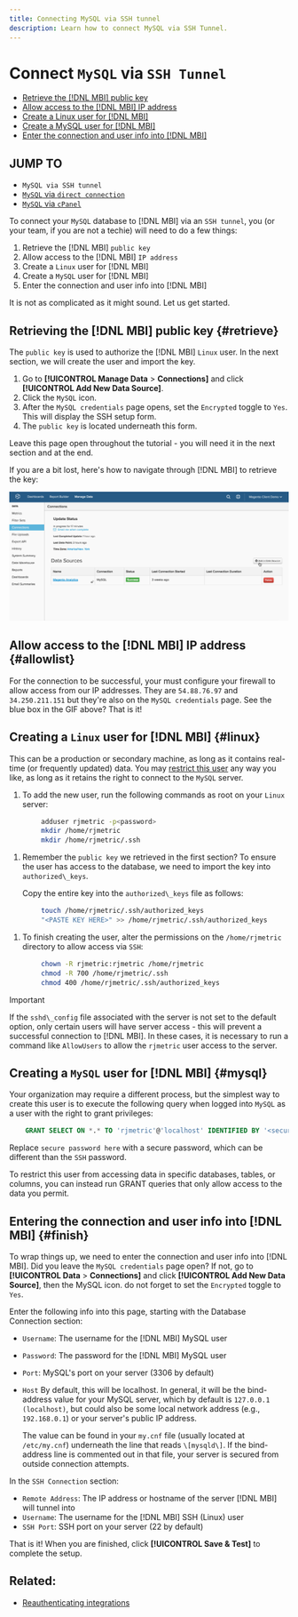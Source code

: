 ```yaml
---
title: Connecting MySQL via SSH tunnel
description: Learn how to connect MySQL via SSH Tunnel.
---
```

# Connect `MySQL` via `SSH Tunnel`

* [Retrieve the [!DNL MBI] public key](#retrieve)
* [Allow access to the [!DNL MBI] IP address](#allowlist)
* [Create a Linux user for [!DNL MBI]](#linux)
* [Create a MySQL user for [!DNL MBI]](#mysql)
* [Enter the connection and user info into [!DNL MBI]](#finish)

## JUMP TO

* `MySQL via SSH tunnel`
* [`MySQL` via `direct connection`](../integrations/mysql-via-a-direct-connection.md)
* [`MySQL` via `cPanel`](../integrations/mysql-via-cpanel.md)

To connect your `MySQL` database to [!DNL MBI] via an `SSH tunnel`, you (or your team, if you are not a techie) will need to do a few things:

1. Retrieve the [!DNL MBI] `public key`
1. Allow access to the [!DNL MBI] `IP address`
1. Create a `Linux` user for [!DNL MBI]
1. Create a `MySQL` user for [!DNL MBI]
1. Enter the connection and user info into [!DNL MBI]

It is not as complicated as it might sound. Let us get started.

## Retrieving the [!DNL MBI] public key {#retrieve}

The `public key` is used to authorize the [!DNL MBI] `Linux` user. In the next section, we will create the user and import the key.

1. Go to **[!UICONTROL Manage Data** > **Connections]** and click **[!UICONTROL Add New Data Source]**.
1. Click the `MySQL` icon.
1. After the `MySQL credentials` page opens, set the `Encrypted` toggle to `Yes`. This will display the SSH setup form.
1. The `public key` is located underneath this form.

Leave this page open throughout the tutorial - you will need it in the next section and at the end.

If you are a bit lost, here's how to navigate through [!DNL MBI] to retrieve the key:

![](../../../assets/MySQL_SSH.gif)<!--{: width="770"}-->

## Allow access to the [!DNL MBI] IP address {#allowlist}

For the connection to be successful, your must configure your firewall to allow access from our IP addresses. They are `54.88.76.97` and `34.250.211.151` but they're also on the `MySQL credentials` page. See the blue box in the GIF above? That is it!

## Creating a `Linux` user for [!DNL MBI] {#linux}

This can be a production or secondary machine, as long as it contains real-time (or frequently updated) data. You may [restrict this user](../../../administrator/account-management/restrict-db-access.md) any way you like, as long as it retains the right to connect to the `MySQL` server.

1. To add the new user, run the following commands as root on your `Linux` server:

```bash
        adduser rjmetric -p<password>
        mkdir /home/rjmetric
        mkdir /home/rjmetric/.ssh
```

1. Remember the `public key` we retrieved in the first section? To ensure the user has access to the database, we need to import the key into `authorized\_keys`.

     Copy the entire key into the `authorized\_keys` file as follows:

```bash
        touch /home/rjmetric/.ssh/authorized_keys
        "<PASTE KEY HERE>" >> /home/rjmetric/.ssh/authorized_keys
```

1. To finish creating the user, alter the permissions on the `/home/rjmetric` directory to allow access via `SSH`:

```bash
        chown -R rjmetric:rjmetric /home/rjmetric
        chmod -R 700 /home/rjmetric/.ssh
        chmod 400 /home/rjmetric/.ssh/authorized_keys
```

>[!IMPORTANT]
>
>If the `sshd\_config` file associated with the server is not set to the default option, only certain users will have server access - this will prevent a successful connection to [!DNL MBI]. In these cases, it is necessary to run a command like `AllowUsers` to allow the `rjmetric` user access to the server.

## Creating a `MySQL` user for [!DNL MBI] {#mysql}

Your organization may require a different process, but the simplest way to create this user is to execute the following query when logged into `MySQL` as a user with the right to grant privileges:

```sql
    GRANT SELECT ON *.* TO 'rjmetric'@'localhost' IDENTIFIED BY '<secure password here>';
```

Replace `secure password here` with a secure password, which can be different than the `SSH` password.

To restrict this user from accessing data in specific databases, tables, or columns, you can instead run GRANT queries that only allow access to the data you permit.

## Entering the connection and user info into [!DNL MBI] {#finish}

To wrap things up, we need to enter the connection and user info into [!DNL MBI]. Did you leave the `MySQL credentials` page open? If not, go to **[!UICONTROL Data** > **Connections]** and click **[!UICONTROL Add New Data Source]**, then the MySQL icon. do not forget to set the `Encrypted` toggle to `Yes`.

Enter the following info into this page, starting with the Database Connection section:

* `Username`: The username for the [!DNL MBI] MySQL user
* `Password`: The password for the [!DNL MBI] MySQL user
* `Port`: MySQL's port on your server (3306 by default)
* `Host` By default, this will be localhost. In general, it will be the bind-address value for your MySQL server, which by default is `127.0.0.1 (localhost)`, but could also be some local network address (e.g., `192.168.0.1`) or your server's public IP address.

   The value can be found in your `my.cnf` file (usually located at `/etc/my.cnf`) underneath the line that reads `\[mysqld\]`. If the bind-address line is commented out in that file, your server is secured from outside connection attempts.

In the `SSH Connection` section:

* `Remote Address`: The IP address or hostname of the server [!DNL MBI] will tunnel into
* `Username`: The username for the [!DNL MBI] SSH (Linux) user
* `SSH Port`: SSH port on your server (22 by default)

That is it! When you are finished, click **[!UICONTROL Save & Test]** to complete the setup.

## Related:

* [Reauthenticating integrations](https://support.magento.com/hc/en-us/articles/360016733151)
